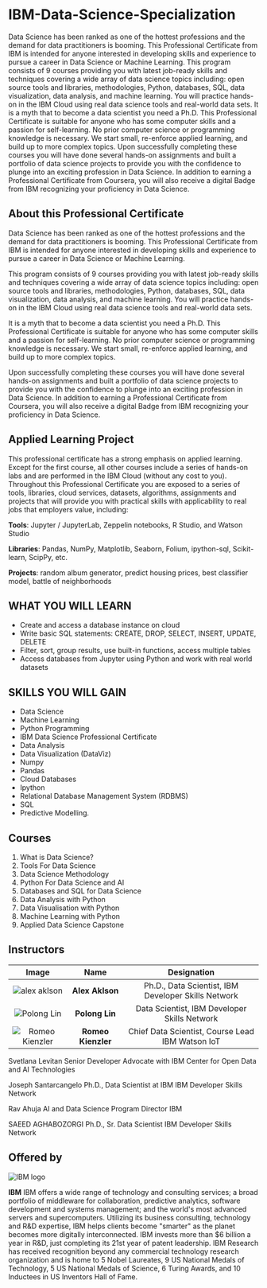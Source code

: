 # IBM-Data-Science-Specialization
 Data Science has been ranked as one of the hottest professions and the demand for data practitioners is booming. This Professional Certificate from IBM is intended for anyone interested in developing skills and experience to pursue a career in Data Science or Machine Learning.  This program consists of 9 courses providing you with latest job-ready skills and techniques covering a wide array of data science topics including: open source tools and libraries, methodologies, Python, databases, SQL, data visualization, data analysis, and machine learning. You will practice hands-on in the IBM Cloud using real data science tools and real-world data sets.  It is a myth that to become a data scientist you need a Ph.D. This Professional Certificate is suitable for anyone who has some computer skills and a passion for self-learning. No prior computer science or programming knowledge is necessary. We start small, re-enforce applied learning, and build up to more complex topics.  Upon successfully completing these courses you will have done several hands-on assignments and built a portfolio of data science projects to provide you with the confidence to plunge into an exciting profession in Data Science. In addition to earning a Professional Certificate from Coursera, you will also receive a digital Badge from IBM recognizing your proficiency in Data Science.

## About this Professional Certificate
 
Data Science has been ranked as one of the hottest professions and the demand for data practitioners is booming. This Professional Certificate from IBM is intended for anyone interested in developing skills and experience to pursue a career in Data Science or Machine Learning.

This program consists of 9 courses providing you with latest job-ready skills and techniques covering a wide array of data science topics including: open source tools and libraries, methodologies, Python, databases, SQL, data visualization, data analysis, and machine learning. You will practice hands-on in the IBM Cloud using real data science tools and real-world data sets.

It is a myth that to become a data scientist you need a Ph.D. This Professional Certificate is suitable for anyone who has some computer skills and a passion for self-learning. No prior computer science or programming knowledge is necessary. We start small, re-enforce applied learning, and build up to more complex topics.

Upon successfully completing these courses you will have done several hands-on assignments and built a portfolio of data science projects to provide you with the confidence to plunge into an exciting profession in Data Science. In addition to earning a Professional Certificate from Coursera, you will also receive a digital Badge from IBM recognizing your proficiency in Data Science.

## Applied Learning Project

This professional certificate has a strong emphasis on applied learning. Except for the first course, all other courses include a series of hands-on labs and are performed in the IBM Cloud (without any cost to you). Throughout this Professional Certificate you are exposed to a series of tools, libraries, cloud services, datasets, algorithms, assignments and projects that will provide you with practical skills with applicability to real jobs that employers value, including:

**Tools**: Jupyter / JupyterLab, Zeppelin notebooks, R Studio, and Watson Studio

**Libraries**: Pandas, NumPy, Matplotlib, Seaborn, Folium, ipython-sql, Scikit-learn, ScipPy, etc.

**Projects**: random album generator, predict housing prices, best classifier model, battle of neighborhoods

## WHAT YOU WILL LEARN
* Create and access a database instance on cloud
* Write basic SQL statements: CREATE, DROP, SELECT, INSERT, UPDATE, DELETE
* Filter, sort, group results, use built-in functions, access multiple tables
* Access databases from Jupyter using Python and work with real world datasets

## SKILLS YOU WILL GAIN
* Data Science
* Machine Learning
* Python Programming
* IBM Data Science Professional Certificate
* Data Analysis
* Data Visualization (DataViz)
* Numpy
* Pandas
* Cloud Databases
* Ipython
* Relational Database Management System (RDBMS)
* SQL
* Predictive Modelling.

## Courses
1. What is Data Science?
2. Tools For Data Science
3. Data Science Methodology
4. Python For Data Science and AI
5. Databases and SQL for Data Science
6. Data Analysis with Python
7. Data Visualisation with Python
8. Machine Learning with Python
9. Applied Data Science Capstone

## Instructors
| Image        | Name           | Designation  |
| :-------------: |:-------------:|:-----:|
| ![alex aklson](https://github.com/Ashleshk/IBM-Data-Science-Specialization-Coursera/blob/master/resources/Alex-Aklson.jpg)     | **Alex Aklson** | Ph.D., Data Scientist, IBM Developer Skills Network |
| ![Polong Lin](https://github.com/Ashleshk/IBM-Data-Science-Specialization-Coursera/blob/master/resources/polong%20lin.jpg)    | **Polong Lin**     |  Data Scientist, IBM Developer Skills Network |
| ![Romeo Kienzler](https://github.com/Ashleshk/IBM-Data-Science-Specialization-Coursera/blob/master/resources/romeokeinzler.jpg) | **Romeo Kienzler**     |    Chief Data Scientist, Course Lead IBM Watson IoT |
  
Svetlana Levitan
Senior Developer Advocate with IBM Center for Open Data and AI Technologies
 
Joseph Santarcangelo
Ph.D., Data Scientist at IBM
IBM Developer Skills Network
 
Rav Ahuja
AI and Data Science Program Director
IBM
 
SAEED AGHABOZORGI
Ph.D., Sr. Data Scientist
IBM Developer Skills Network

## Offered by
![IBM logo](https://github.com/Ashleshk/IBM-Data-Science-Specialization-Coursera/blob/master/IBM-Logo-Blk---Square.png)

**IBM**
IBM offers a wide range of technology and consulting services; a broad portfolio of middleware for collaboration, predictive analytics, software development and systems management; and the world's most advanced servers and supercomputers. Utilizing its business consulting, technology and R&D expertise, IBM helps clients become "smarter" as the planet becomes more digitally interconnected. IBM invests more than $6 billion a year in R&D, just completing its 21st year of patent leadership. IBM Research has received recognition beyond any commercial technology research organization and is home to 5 Nobel Laureates, 9 US National Medals of Technology, 5 US National Medals of Science, 6 Turing Awards, and 10 Inductees in US Inventors Hall of Fame.

 
